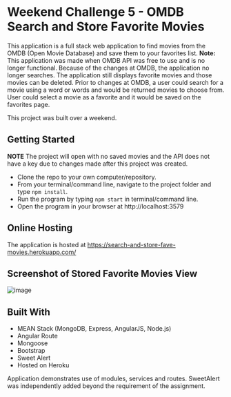 Weekend Challenge 5 - OMDB Search and Store Favorite Movies
===========================================================

This application is a full stack web application to find movies from the OMDB (Open Movie Database) and save them to your favorites list.  **Note:** This application was made when OMDB API was free to use and is no longer functional.  Because of the changes at OMDB, the application no longer searches.  The application still displays favorite movies and those movies can be deleted.  Prior to changes at OMDB, a user could search for a movie using a word or words and would be returned movies to choose from.  User could select a movie as a favorite and it would be saved on the favorites page.

This project was built over a weekend.

Getting Started
---------------

**NOTE** The project will open with no saved movies and the API does not have a key due to changes made after this project was created.  

* Clone the repo to your own computer/repository.
* From your terminal/command line, navigate to the project folder and type `npm install`.
* Run the program by typing `npm start` in terminal/command line.
* Open the program in your browser at http://localhost:3579


Online Hosting
-----------------

The application is hosted at https://search-and-store-fave-movies.herokuapp.com/

Screenshot of Stored Favorite Movies View
-----------------------------------------

![image](<img width="724" alt="movieapi" src="https://user-images.githubusercontent.com/25421749/28001210-8c58ab36-64f0-11e7-8808-471a998bcc8f.png">)

Built With
----------

* MEAN Stack (MongoDB, Express, AngularJS, Node.js)
* Angular Route
* Mongoose
* Bootstrap
* Sweet Alert
* Hosted on Heroku

Application demonstrates use of modules, services and routes.  SweetAlert was independently added beyond the requirement of the assignment.
